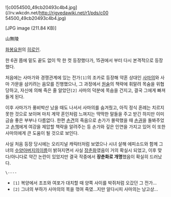 ![c0054500_49cb20493c4b4.jpg](//rv.wkcdn.net/http://rigvedawiki.net/r1/pds/c00
54500_49cb20493c4b4.jpg)

[JPG image (211.84 KB)]

山無陵

[화봉요원](%ED%99%94%EB%B4%89%EC%9A%94%EC%9B%90.md)의
[히로인](%ED%9E%88%EB%A1%9C%EC%9D%B8.md).

한 6권 쯤에 밑도 끝도 없이 딱 한 컷 등장했다가, 15권에서 부터 다시 본격적으로 등장했다.

처음에는 사마가와 경쟁관계에 있는 전가`[1]`의 조카로 등장해 약혼 상대인
[사마의](%EC%82%AC%EB%A7%88%EC%9D%98.md)와 사마 가문을 삼키려는 음모를 진행했으나, 그 과정에서
[원술](%EC%9B%90%EC%88%A0.md)의 책략에 휘말려 목숨을 위협 당하고, 자신에 의해 죽은 줄 알았던`[2]` 사마의
덕분에 목숨을 건지고, 결국 그에게 빠져들게 된다.

이후 사마가가 풍비박산 났을 때도 나서서 사마의를 숨겨줬고, 아직 정식 혼례는 치르지 못한 것으로 보이며 마치 계약 혼인처럼 느껴지는 딱딱한
말들을 주고 받긴 하지만 이미 금슬 좋은 부부나 다름없다. 한편 [손견](%EC%86%90%EA%B2%AC.md)의 죽음으로 손가가
몰락했을 때 [손권](%EC%86%90%EA%B6%8C.md)을 돌봐주었고 [손책](%EC%86%90%EC%B1%85.md)에게
여강을 제압할 책략을 알려주는 등 손가와 깊은 인연을 가지고 있어 이 또한 사마의에게 큰 도움이 될 것으로 보인다.

사실 처음 등장 당시에는 오리지널 캐릭터처럼 보였으나 시녀 살해 에피소드와 함께 그녀의 [수양아버지의이름](%EC%9E%A5%EC%99%95.md)이 밝혀지면서 사실
[장춘화](%EC%9E%A5%EC%B6%98%ED%99%94.md)였음이 거의 확실시 되었고, 이후 맞다/아니다로 약간 논란이 있었지만
결국 작중에서 **장춘화로 개명**했음이 확실히 드러났다.

`\----`

  * `[1]` 복양에서 조조와 여포가 대치할 때 양쪽 사이를 박쥐처럼 오갔던 그 전가...
  * `[2]` 그녀의 부하가 사마의의 목을 꺾여 죽였...지만 알다시피 사마의는 낭고상...

